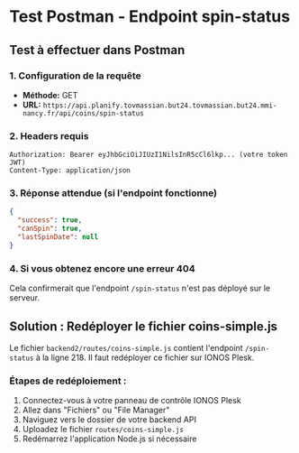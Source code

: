 # Test Postman - Endpoint spin-status

## Test à effectuer dans Postman

### 1. Configuration de la requête
- **Méthode:** GET
- **URL:** `https://api.planify.tovmassian.but24.tovmassian.but24.mmi-nancy.fr/api/coins/spin-status`

### 2. Headers requis
```
Authorization: Bearer eyJhbGciOiJIUzI1NilsInR5cCl6lkp... (votre token JWT)
Content-Type: application/json
```

### 3. Réponse attendue (si l'endpoint fonctionne)
```json
{
  "success": true,
  "canSpin": true,
  "lastSpinDate": null
}
```

### 4. Si vous obtenez encore une erreur 404
Cela confirmerait que l'endpoint `/spin-status` n'est pas déployé sur le serveur.

## Solution : Redéployer le fichier coins-simple.js

Le fichier `backend2/routes/coins-simple.js` contient l'endpoint `/spin-status` à la ligne 218.
Il faut redéployer ce fichier sur IONOS Plesk.

### Étapes de redéploiement :
1. Connectez-vous à votre panneau de contrôle IONOS Plesk
2. Allez dans "Fichiers" ou "File Manager"
3. Naviguez vers le dossier de votre backend API
4. Uploadez le fichier `routes/coins-simple.js`
5. Redémarrez l'application Node.js si nécessaire 